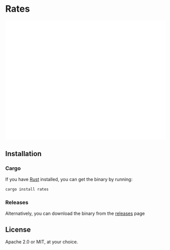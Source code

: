 # Rates
![Usage example](images/example.svg)

## Installation
### Cargo
If you have [Rust](https://rustup.rs/) installed, you can get the binary by
running:
```sh
cargo install rates
```

### Releases
Alternatively, you can download the binary from the
[releases](https://github.com/lunush/rates/releases) page


## License
Apache 2.0 or MIT, at your choice.
